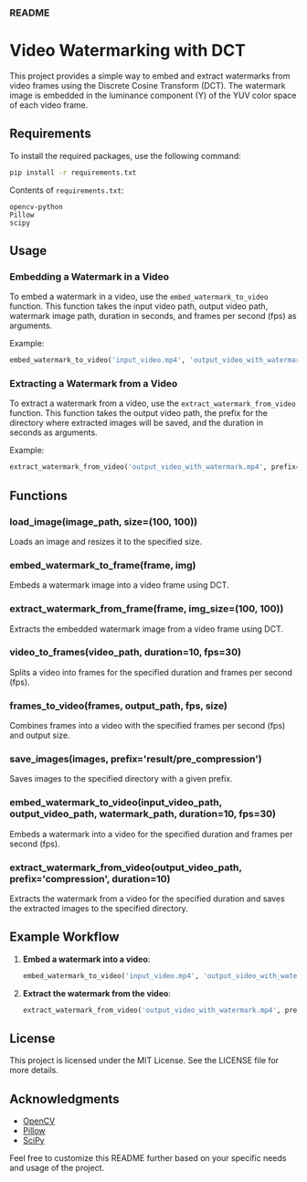 ### README

# Video Watermarking with DCT

This project provides a simple way to embed and extract watermarks from video frames using the Discrete Cosine Transform (DCT). The watermark image is embedded in the luminance component (Y) of the YUV color space of each video frame.

## Requirements

To install the required packages, use the following command:

```bash
pip install -r requirements.txt
```

Contents of `requirements.txt`:

```plaintext
opencv-python
Pillow
scipy
```

## Usage

### Embedding a Watermark in a Video

To embed a watermark in a video, use the `embed_watermark_to_video` function. This function takes the input video path, output video path, watermark image path, duration in seconds, and frames per second (fps) as arguments.

Example:

```python
embed_watermark_to_video('input_video.mp4', 'output_video_with_watermark.mp4', 'watermark.png', duration=10, fps=30)
```

### Extracting a Watermark from a Video

To extract a watermark from a video, use the `extract_watermark_from_video` function. This function takes the output video path, the prefix for the directory where extracted images will be saved, and the duration in seconds as arguments.

Example:

```python
extract_watermark_from_video('output_video_with_watermark.mp4', prefix='result/post_compression', duration=10)
```

## Functions

### load_image(image_path, size=(100, 100))

Loads an image and resizes it to the specified size.

### embed_watermark_to_frame(frame, img)

Embeds a watermark image into a video frame using DCT.

### extract_watermark_from_frame(frame, img_size=(100, 100))

Extracts the embedded watermark image from a video frame using DCT.

### video_to_frames(video_path, duration=10, fps=30)

Splits a video into frames for the specified duration and frames per second (fps).

### frames_to_video(frames, output_path, fps, size)

Combines frames into a video with the specified frames per second (fps) and output size.

### save_images(images, prefix='result/pre_compression')

Saves images to the specified directory with a given prefix.

### embed_watermark_to_video(input_video_path, output_video_path, watermark_path, duration=10, fps=30)

Embeds a watermark into a video for the specified duration and frames per second (fps).

### extract_watermark_from_video(output_video_path, prefix='compression', duration=10)

Extracts the watermark from a video for the specified duration and saves the extracted images to the specified directory.

## Example Workflow

1. **Embed a watermark into a video**:

    ```python
    embed_watermark_to_video('input_video.mp4', 'output_video_with_watermark.mp4', 'watermark.png', duration=10, fps=30)
    ```

2. **Extract the watermark from the video**:

    ```python
    extract_watermark_from_video('output_video_with_watermark.mp4', prefix='result/post_compression', duration=10)
    ```

## License

This project is licensed under the MIT License. See the LICENSE file for more details.

## Acknowledgments

- [OpenCV](https://opencv.org/)
- [Pillow](https://python-pillow.org/)
- [SciPy](https://www.scipy.org/)

Feel free to customize this README further based on your specific needs and usage of the project.